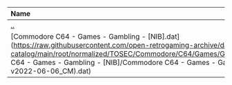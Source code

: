 |Name|Size|
|:---|---:|
|[..](../index.html)|DIR|
|[Commodore C64 - Games - Gambling - [NIB].dat](https://raw.githubusercontent.com/open-retrogaming-archive/dat-catalog/main/root/normalized/TOSEC/Commodore/C64/Games/Gambling/[NIB]/Commodore C64 - Games - Gambling - [NIB]/Commodore C64 - Games - Gambling - [NIB] (TOSEC-v2022-06-06_CM).dat)|8758|
